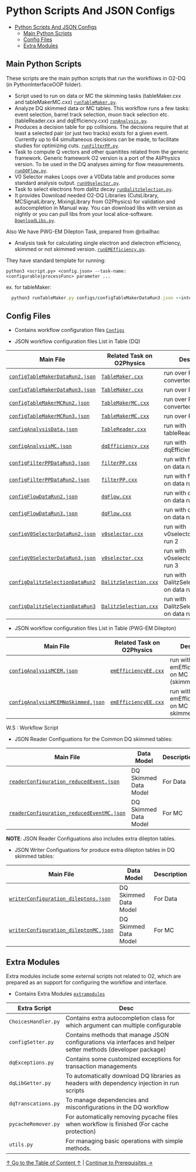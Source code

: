 # Python Scripts And JSON Configs

- [Python Scripts And JSON Configs](#python-scripts-and-json-configs)
  - [Main Python Scripts](#main-python-scripts)
  - [Config Files](#config-files)
  - [Extra Modules](#extra-modules)


## Main Python Scripts

These scripts are the main python scripts that run the workflows in O2-DQ (in PythonInterfaceOOP folder).

* Script used to run on data or MC the skimming tasks (tableMaker.cxx and tableMakerMC.cxx)
[`runTableMaker.py`](https://github.com/ctolon/PythonInterfaceOOP/tree/main/PythonInterfaceOOP/runTableMaker.py).
* Analyze DQ skimmed data or MC tables. This workflow runs a few tasks: event selection, barrel track selection, muon track selection etc. (tableReader.cxx and dqEfficiency.cxx)
[`runAnalysis.py`](https://github.com/ctolon/PythonInterfaceOOP/tree/main/PythonInterfaceOOP/runAnalysis.py).
* Produces a decision table for pp collisions. The decisions require that at least a selected pair (or just two tracks) exists for a given event. Currently up to 64 simultaneous decisions can be made, to facilitate studies for optimizing cuts. 
[`runFilterPP.py`](https://github.com/ctolon/PythonInterfaceOOP/tree/main/PythonInterfaceOOP/runFilterPP.py).
* Task to compute Q vectors and other quanitites related from the generic framework. Generic framework O2 version is a port of the AliPhysics version. To be used in the DQ analyses aiming for flow measurements.
[`runDQFlow.py`](https://github.com/ctolon/PythonInterfaceOOP/tree/main/PythonInterfaceOOP/runDQFlow.py).
* V0 Selector makes Loops over a V0Data table and produces some standard analysis output.
[`runV0selector.py`](https://github.com/ctolon/PythonInterfaceOOP/tree/main/PythonInterfaceOOP/runV0selector.py).
* Task to select electrons from dalitz decay
[`runDalitzSelection.py`](https://github.com/ctolon/PythonInterfaceOOP/tree/main/PythonInterfaceOOP/runDalitzSelection.py).
* It provides Download needed O2-DQ Libraries (CutsLibrary, MCSignalLibrary, MixingLibrary from O2Physics) for validation and autocompletion in Manual way. You can download libs with version as nightly or you can pull libs from your local alice-software.
[`DownloadLibs.py`](https://github.com/ctolon/PythonInterfaceOOP/tree/main/PythonInterfaceOOP/DownloadLibs.py).

Also We have PWG-EM Dilepton Task, prepared from @rbailhac

* Analysis task for calculating single electron and dielectron efficiency, skimmed or not skimmed version.
[`runEMEfficiency.py`](https://github.com/ctolon/PythonInterfaceOOP/blob/main/PythonInterfaceOOP/runEMEfficiency.py).

They have standard template for running:

`python3 <script.py> <config.json> --task-name:<configurable|processFunc> parameter ...`

ex. for tableMaker:
```ruby
  python3 runTableMaker.py configs/configTableMakerDataRun3.json --internal-dpl-aod-reader:aod-file Datas/AO2D_ppDataRun3_LHC22c.root --table-maker:processMuonOnlyWithCov true --table-maker:processBarrelOnlyWithCov true --event-selection-task:syst pp --table-maker:cfgQA true --table-maker:cfgMuonCuts muonQualityCuts muonTightQualityCutsForTests --table-maker:cfgBarrelTrackCuts jpsiPID1 jpsiPID2 jpsiO2MCdebugCuts --add_track_prop --logFile
```
## Config Files

* Contains workflow configuration files
[`Configs`](https://github.com/ctolon/PythonInterfaceOOP/tree/main/PythonInterfaceOOP/configs)


* JSON workflow configuration files List in Table (DQ)

Main File | Related Task on O2Physics | Description | W.S
--- | --- | --- | ---
[`configTableMakerDataRun2.json`](https://github.com/ctolon/PythonInterfaceOOP/tree/main/PythonInterfaceOOP/configs/configTableMakerDataRun2.json) | [`TableMaker.cxx`](https://github.com/AliceO2Group/O2Physics/blob/master/PWGDQ/TableProducer/tableMaker.cxx) | run over Run-2 converted data | `runTableMaker.py` 
[`configTableMakerDataRun3.json`](https://github.com/ctolon/PythonInterfaceOOP/tree/main/PythonInterfaceOOP/configs/configTableMakerDataRun3.json) | [`TableMaker.cxx`](https://github.com/AliceO2Group/O2Physics/blob/master/PWGDQ/TableProducer/tableMaker.cxx) | run over Run-3 data | `runTableMaker.py` |
[`configTableMakerMCRun2.json`](https://github.com/ctolon/PythonInterfaceOOP/tree/main/PythonInterfaceOOP/configs/configTableMakerMCRun2.json) | [`TableMakerMC.cxx`](https://github.com/AliceO2Group/O2Physics/blob/master/PWGDQ/TableProducer/tableMakerMC.cxx) | run over Run-2 converted MC | `runTableMaker.py`
[`configTableMakerMCRun3.json`](https://github.com/ctolon/PythonInterfaceOOP/tree/main/PythonInterfaceOOP/configs/configTableMakerMCRun3.json) | [`TableMakerMC.cxx`](https://github.com/AliceO2Group/O2Physics/blob/master/PWGDQ/TableProducer/tableMakerMC.cxx) | run over Run-3 MC | `runTableMaker.py`
[`configAnalysisData.json`](https://github.com/ctolon/PythonInterfaceOOP/tree/main/PythonInterfaceOOP/configs/configAnalysisData.json) | [`TableReader.cxx`](https://github.com/AliceO2Group/O2Physics/blob/master/PWGDQ/Tasks/tableReader.cxx) | run with tableReader.cxx | `runAnalysis.py`
[`configAnalysisMC.json`](https://github.com/ctolon/PythonInterfaceOOP/tree/main/PythonInterfaceOOP/configs/configAnalysisMC.json) | [`dqEfficiency.cxx`](https://github.com/AliceO2Group/O2Physics/blob/master/PWGDQ/Tasks/dqEfficiency.cxx) | run with dqEfficiency.cxx | `runAnalysis.py` 
[`configFilterPPDataRun3.json`](https://github.com/ctolon/PythonInterfaceOOP/tree/main/PythonInterfaceOOP/configs/configFilterPPDataRun3.json) | [`filterPP.cxx`](https://github.com/AliceO2Group/O2Physics/blob/master/PWGDQ/Tasks/filterPP.cxx) | run with filterPP.cxx on data run 3 | `runFilterPP.py`
[`configFilterPPDataRun2.json`](https://github.com/ctolon/PythonInterfaceOOP/tree/main/PythonInterfaceOOP/configs/configFilterPPDataRun2.json) | [`filterPP.cxx`](https://github.com/AliceO2Group/O2Physics/blob/master/PWGDQ/Tasks/filterPP.cxx) | run with filterPP.cxx on data run 2 | `runFilterPP.py`
[`configFlowDataRun2.json`](https://github.com/ctolon/PythonInterfaceOOP/tree/main/PythonInterfaceOOP/configs/configFlowDataRun2.json) | [`dqFlow.cxx`](https://github.com/AliceO2Group/O2Physics/blob/master/PWGDQ/Tasks/dqFlow.cxx) | run with dqFlow.cxx on data run 2 | `runDQFlow.py`
[`configFlowDataRun3.json`](https://github.com/ctolon/PythonInterfaceOOP/tree/main/PythonInterfaceOOP/configs/configFlowDataRun3.json) | [`dqFlow.cxx`](https://github.com/AliceO2Group/O2Physics/blob/master/PWGDQ/Tasks/dqFlow.cxx) | run with dqFlow.cxx on data run 3 | `runDQFlow.py`
[`configV0SelectorDataRun2.json`](https://github.com/ctolon/PythonInterfaceOOP/tree/main/PythonInterfaceOOP/configs/configV0SelectorDataRun2.json) | [`v0selector.cxx`](https://github.com/AliceO2Group/O2Physics/blob/master/PWGDQ/Tasks/v0selector.cxx) | run with v0selector.cxx on data run 2 | `runV0selector.py`
[`configV0SelectorDataRun3.json`](https://github.com/ctolon/PythonInterfaceOOP/tree/main/PythonInterfaceOOP/configs/configV0SelectorDataRun3.json) | [`v0selector.cxx`](https://github.com/AliceO2Group/O2Physics/blob/master/PWGDQ/Tasks/v0selector.cxx) | run with v0selector.cxx on data run 3 | `runV0selector.py`
[`configDalitzSelectionDataRun2`](https://github.com/ctolon/PythonInterfaceOOP/tree/main/PythonInterfaceOOP/configs/configDalitzSelectionDataRun2.json) | [`DalitzSelection.cxx`](https://github.com/AliceO2Group/O2Physics/blob/master/PWGDQ/Tasks/DalitzSelection.cxx) | run with DalitzSelection.cxx.cxx on data run 2 | `runDalitzSelection.py`
[`configDalitzSelectionDataRun3`](https://github.com/ctolon/PythonInterfaceOOP/tree/main/PythonInterfaceOOP/configs/configDalitzSelectionDataRun3.json) | [`DalitzSelection.cxx`](https://github.com/AliceO2Group/O2Physics/blob/master/PWGDQ/Tasks/DalitzSelection.cxx) | run with DalitzSelection.cxx.cxx on data run 3 | `runDalitzSelection.py`

* JSON workflow configuration files List in Table (PWG-EM Dilepton)

Main File | Related Task on O2Physics | Description | W.S
--- | --- | --- | ---
[`configAnalysisMCEM.json`](https://github.com/ctolon/PythonInterfaceOOP/blob/main/PythonInterfaceOOP/configs/configAnalysisMCEM.json) | [`emEfficiencyEE.cxx`](https://github.com/AliceO2Group/O2Physics/blob/master/PWGEM/Dilepton/Tasks/emEfficiencyEE.cxx) | run with emEfficiencyEE.cxx on MC run 3 (skimmed) | `runEMEfficiency.py`
[`configAnalysisMCEMNoSkimmed.json`](https://github.com/ctolon/PythonInterfaceOOP/blob/main/PythonInterfaceOOP/configs/configAnalysisMCEMNoSkimmed.json) | [`emEfficiencyEE.cxx`](https://github.com/AliceO2Group/O2Physics/blob/master/PWGEM/Dilepton/Tasks/emEfficiencyEE.cxx) | run with emEfficiencyEE.cxx on MC run 3 (not skimmed) | `runEMEfficiency.py`

W.S : Workflow Script


* JSON Reader Configuations for the Common DQ skimmed tables:

Main File | Data Model | Description
--- | --- | ---
[`readerConfiguration_reducedEvent.json`](https://github.com/ctolon/PythonInterfaceOOP/tree/main/PythonInterfaceOOP/configs/readerConfiguration_reducedEvent.json) | DQ Skimmed Data Model | For Data
[`readerConfiguration_reducedEventMC.json`](https://github.com/ctolon/PythonInterfaceOOP/tree/main/PythonInterfaceOOP/configs/readerConfiguration_reducedEventMC.json) | DQ Skimmed Data Model | For MC

**NOTE**: JSON Reader Configuations also includes extra dilepton tables.


* JSON Writer Configuations for produce extra dilepton tables in DQ skimmed tables:

Main File | Data Model | Description
--- | --- | ---
[`writerConfiguration_dileptons.json`](https://github.com/ctolon/PythonInterfaceOOP/tree/main/PythonInterfaceOOP/configs/writerConfiguration_dileptons.json) | DQ Skimmed Data Model | For Data
[`writerConfiguration_dileptonMC.json`](https://github.com/ctolon/PythonInterfaceOOP/tree/main/PythonInterfaceOOP/configs/writerConfiguration_dileptonMC.json) | DQ Skimmed Data Model | For MC

## Extra Modules

Extra modules include some external scripts not related to O2, which are prepared as an support for configuring the workflow and interface.

* Contains Extra Modules
[`extramodules`](https://github.com/ctolon/PythonInterfaceOOP/tree/main/PythonInterfaceOOP/extramodules)

Extra Script | Desc
--- | --- 
`ChoicesHandler.py`      | Contains extra autocompletion class for which argument can multiple configurable
`configSetter.py`    | Contains methods that manage JSON configurations via interfaces and helper setter methods (developer package)
`dqExceptions.py`     | Contains some customized exceptions for transaction managements
`dqLibGetter.py`     | To automatically download DQ libraries as headers with dependency injection in run scripts
`dqTranscations.py`     | To manage dependencies and misconfigurations in the DQ workflow
`pycacheRemover.py`        | For automatically removing pycache files when workflow is finished (For cache protection)
`utils.py`        | For managing basic operations with simple methods.

[↑ Go to the Table of Content ↑](../README.md#table-of-contents) | [Continue to Prerequisites →](2_Prerequisites.md)